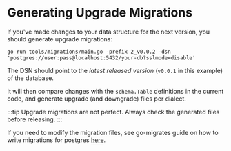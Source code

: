 # Generating Upgrade Migrations

If you've made changes to your data structure for the next version, you should generate upgrade migrations:

```
go run tools/migrations/main.go -prefix 2_v0.0.2 -dsn 'postgres://user:pass@localhost:5432/your-db?sslmode=disable'
```

The DSN should point to the _latest released version_ (`v0.0.1` in this example) of the database.

It will then compare changes with the `schema.Table` definitions in the current code, and generate upgrade (and downgrade) files per dialect.

:::tip
Upgrade migrations are not perfect. Always check the generated files before releasing.
:::

If you need to modify the migration files, see go-migrates guide on how to write migrations for postgres [here](https://github.com/golang-migrate/migrate/blob/master/database/postgres/TUTORIAL.md).
